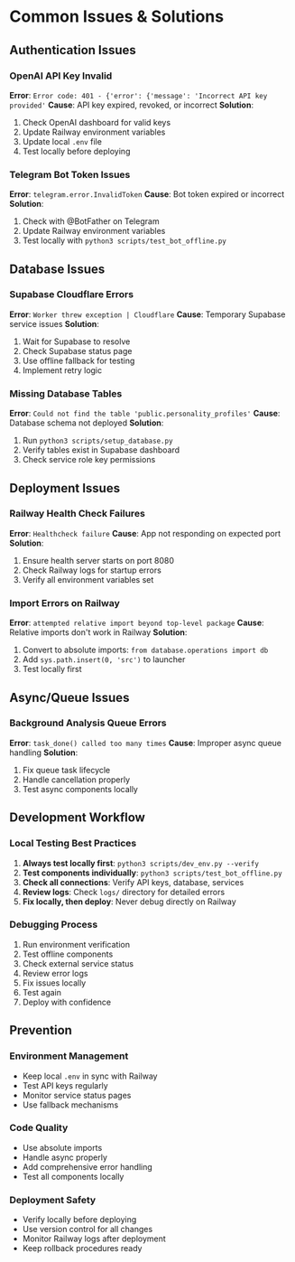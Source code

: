 # Common Issues & Solutions

## Authentication Issues

### OpenAI API Key Invalid
**Error**: `Error code: 401 - {'error': {'message': 'Incorrect API key provided'`
**Cause**: API key expired, revoked, or incorrect
**Solution**: 
1. Check OpenAI dashboard for valid keys
2. Update Railway environment variables
3. Update local `.env` file
4. Test locally before deploying

### Telegram Bot Token Issues
**Error**: `telegram.error.InvalidToken`
**Cause**: Bot token expired or incorrect
**Solution**: 
1. Check with @BotFather on Telegram
2. Update Railway environment variables
3. Test locally with `python3 scripts/test_bot_offline.py`

## Database Issues

### Supabase Cloudflare Errors
**Error**: `Worker threw exception | Cloudflare`
**Cause**: Temporary Supabase service issues
**Solution**: 
1. Wait for Supabase to resolve
2. Check Supabase status page
3. Use offline fallback for testing
4. Implement retry logic

### Missing Database Tables
**Error**: `Could not find the table 'public.personality_profiles'`
**Cause**: Database schema not deployed
**Solution**: 
1. Run `python3 scripts/setup_database.py`
2. Verify tables exist in Supabase dashboard
3. Check service role key permissions

## Deployment Issues

### Railway Health Check Failures
**Error**: `Healthcheck failure`
**Cause**: App not responding on expected port
**Solution**: 
1. Ensure health server starts on port 8080
2. Check Railway logs for startup errors
3. Verify all environment variables set

### Import Errors on Railway
**Error**: `attempted relative import beyond top-level package`
**Cause**: Relative imports don't work in Railway
**Solution**: 
1. Convert to absolute imports: `from database.operations import db`
2. Add `sys.path.insert(0, 'src')` to launcher
3. Test locally first

## Async/Queue Issues

### Background Analysis Queue Errors
**Error**: `task_done() called too many times`
**Cause**: Improper async queue handling
**Solution**: 
1. Fix queue task lifecycle
2. Handle cancellation properly
3. Test async components locally

## Development Workflow

### Local Testing Best Practices
1. **Always test locally first**: `python3 scripts/dev_env.py --verify`
2. **Test components individually**: `python3 scripts/test_bot_offline.py`
3. **Check all connections**: Verify API keys, database, services
4. **Review logs**: Check `logs/` directory for detailed errors
5. **Fix locally, then deploy**: Never debug directly on Railway

### Debugging Process
1. Run environment verification
2. Test offline components
3. Check external service status
4. Review error logs
5. Fix issues locally
6. Test again
7. Deploy with confidence

## Prevention

### Environment Management
- Keep local `.env` in sync with Railway
- Test API keys regularly
- Monitor service status pages
- Use fallback mechanisms

### Code Quality
- Use absolute imports
- Handle async properly
- Add comprehensive error handling
- Test all components locally

### Deployment Safety
- Verify locally before deploying
- Use version control for all changes
- Monitor Railway logs after deployment
- Keep rollback procedures ready
